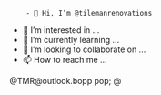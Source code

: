         - 👋 Hi, I’m @tilemanrenovations
- 👀 I’m interested in ...
- 🌱 I’m currently learning ...
- 💞️ I’m looking to collaborate on ...
- 📫 How to reach me ...

<!---
tilemanrenovations/tilemanrenovations is a ✨ special ✨ repository because its `README.md` (this file) appears on your GitHub profile.
You can click the Preview link to take a look at your changes.iistall
--->@TMR@outlook.bopp pop; @
